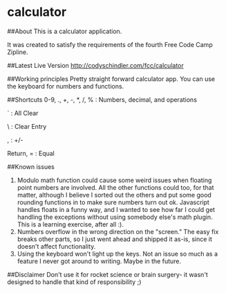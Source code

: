 # calculator

##About
This is a calculator application.

It was created to satisfy the requirements of the fourth Free Code Camp Zipline.

##Latest Live Version
http://codyschindler.com/fcc/calculator

##Working principles
Pretty straight forward calculator app. You can use the keyboard for numbers and functions. 

##Shortcuts
0-9, .,  +, -, *, /, %  : Numbers, decimal,  and operations

`  : All Clear

\\  : Clear Entry

,  : +/-

Return, =  : Equal


##Known issues
1. Modulo math function could cause some weird issues when floating point numbers are involved. All the other functions could too, for that matter, although I believe I sorted out the others and put some good rounding functions in to make sure numbers turn out ok. Javascript handles floats in a funny way, and I wanted to see how far I could get handling the exceptions without using somebody else's math plugin. This is a learning exercise, after all :).
2. Numbers overflow in the wrong direction on the "screen." The easy fix breaks other parts, so I just went ahead and shipped it as-is, since it doesn't affect functionality.
3. Using the keyboard won't light up the keys. Not an issue so much as a feature I never got around to writing. Maybe in the future.

##Disclaimer
Don't use it for rocket science or brain surgery- it wasn't designed to handle that kind of responsibility ;)
